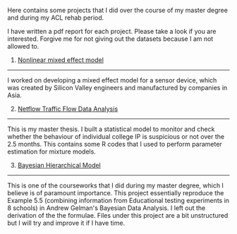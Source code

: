 Here contains some projects that I did over the course of my master degree and during my ACL rehab period.

I have written a pdf report for each project. Please take a look if you are interested. 
Forgive me for not giving out the datasets because I am not allowed to. 


1. [Nonlinear mixed effect model](https://github.com/thomastskng/Stats-Project/tree/master/Nonlinear-Regressions-and-mixed-effects-models)
----------------------------------
I worked on developing a mixed effect model for a sensor device, which was created by Silicon Valley engineers and manufactured by companies in Asia. 

2. [Netflow Traffic Flow Data Analysis](https://github.com/thomastskng/Stats-Project/tree/master/master-thesis)
---------------------------------------
This is my master thesis. I built a statistical model to monitor and check whether the behaviour of individual college IP is suspicious or not over the 2.5 months.
This contains some R codes that I used to perform parameter estimation for mixture models. 

3. [Bayesian Hierarchical Model](https://github.com/thomastskng/Stats-Project/tree/master/Bayesian-stats)
-----------------------------------
This is one of the courseworks that I did during my master degree, which I believe is of paramount importance. This project essentially reproduce the Example 5.5 (combining information from Educational testing experiments in 8 schools) in Andrew Gelman's Bayesian Data Analysis. I left out the derivation of the the formulae. Files under this project are a bit unstructured but I will try and improve it if I have time. 






